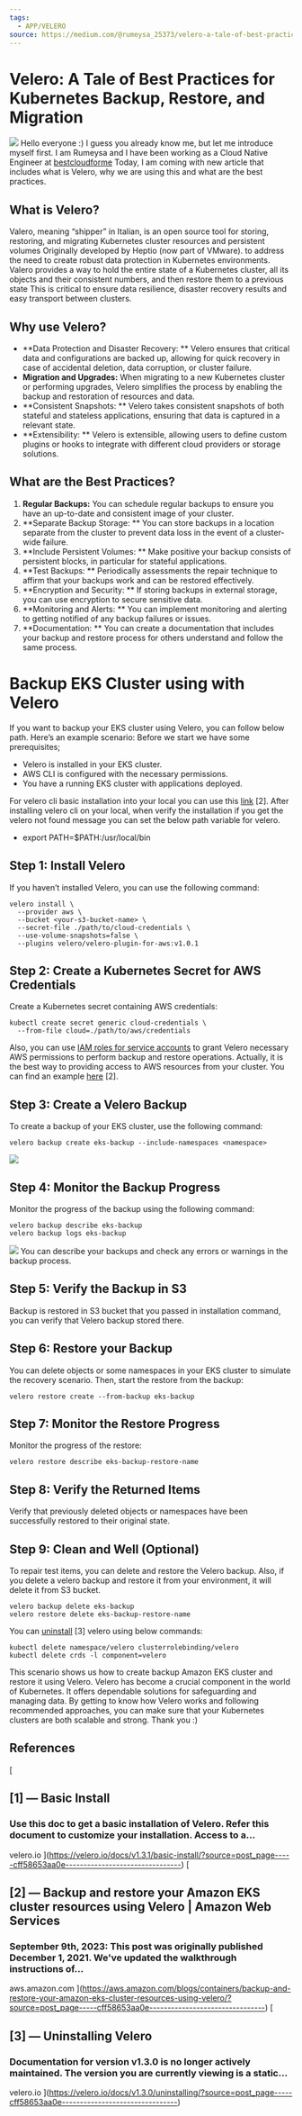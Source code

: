 ```yaml
---
tags:
  - APP/VELERO
source: https://medium.com/@rumeysa_25373/velero-a-tale-of-best-practices-for-kubernetes-backup-restore-and-migration-cff58653aa0e
---
```





# Velero: A Tale of Best Practices for Kubernetes Backup, Restore, and Migration

![](https://miro.medium.com/v2/resize:fit:700/1*YDhDXoSIQ2cyoZwZl8v7fQ.png) 
Hello everyone :) I guess you already know me, but let me introduce myself first. I am Rumeysa and I have been working as a Cloud Native Engineer at  [bestcloudforme](https://bestcloudfor.me/) 
Today, I am coming with new article that includes what is Velero, why we are using this and what are the best practices.


##  **What is Velero?** 

Valero, meaning “shipper” in Italian, is an open source tool for storing, restoring, and migrating Kubernetes cluster resources and persistent volumes Originally developed by Heptio (now part of VMware). to address the need to create robust data protection in Kubernetes environments.
Valero provides a way to hold the entire state of a Kubernetes cluster, all its objects and their consistent numbers, and then restore them to a previous state This is critical to ensure data resilience, disaster recovery results and easy transport between clusters.


##  **Why use Velero?** 

-  **Data Protection and Disaster Recovery: ** Velero ensures that critical data and configurations are backed up, allowing for quick recovery in case of accidental deletion, data corruption, or cluster failure.
-  **Migration and Upgrades:**  When migrating to a new Kubernetes cluster or performing upgrades, Velero simplifies the process by enabling the backup and restoration of resources and data.
-  **Consistent Snapshots: ** Velero takes consistent snapshots of both stateful and stateless applications, ensuring that data is captured in a relevant state.
-  **Extensibility: ** Velero is extensible, allowing users to define custom plugins or hooks to integrate with different cloud providers or storage solutions.



##  **What are the Best Practices?** 

1.   **Regular Backups:**  You can schedule regular backups to ensure you have an up-to-date and consistent image of your cluster.
2.   **Separate Backup Storage: ** You can store backups in a location separate from the cluster to prevent data loss in the event of a cluster-wide failure.
3.   **Include Persistent Volumes: ** Make positive your backup consists of persistent blocks, in particular for stateful applications.
4.   **Test Backups: ** Periodically assessments the repair technique to affirm that your backups work and can be restored effectively.
5.   **Encryption and Security: ** If storing backups in external storage, you can use encryption to secure sensitive data.
6.   **Monitoring and Alerts: ** You can implement monitoring and alerting to getting notified of any backup failures or issues.
7.   **Documentation: ** You can create a documentation that includes your backup and restore process for others understand and follow the same process.



# Backup EKS Cluster using with Velero

If you want to backup your EKS cluster using Velero, you can follow below path. Here’s an example scenario:
Before we start we have some prerequisites;
- Velero is installed in your EKS cluster.
- AWS CLI is configured with the necessary permissions.
- You have a running EKS cluster with applications deployed.

For velero cli basic installation into your local you can use this  [link](https://velero.io/docs/v1.3.1/basic-install/)  [2].
After installing velero cli on your local, when verify the installation if you get the velero not found message you can set the below path variable for velero.
- export PATH=$PATH:/usr/local/bin



## Step 1: Install Velero

If you haven’t installed Velero, you can use the following command:

```
velero install \
  --provider aws \
  --bucket <your-s3-bucket-name> \
  --secret-file ./path/to/cloud-credentials \
  --use-volume-snapshots=false \
  --plugins velero/velero-plugin-for-aws:v1.0.1
```




## Step 2: Create a Kubernetes Secret for AWS Credentials

Create a Kubernetes secret containing AWS credentials:

```
kubectl create secret generic cloud-credentials \
  --from-file cloud=./path/to/aws/credentials
```


Also, you can use  [IAM roles for service accounts](https://docs.aws.amazon.com/eks/latest/userguide/iam-roles-for-service-accounts.html)  to grant Velero necessary AWS permissions to perform backup and restore operations. Actually, it is the best way to providing access to AWS resources from your cluster. You can find an example  [here](https://aws.amazon.com/blogs/containers/backup-and-restore-your-amazon-eks-cluster-resources-using-velero/)  [2].


## Step 3: Create a Velero Backup

To create a backup of your EKS cluster, use the following command:

```
velero backup create eks-backup --include-namespaces <namespace>
```


![](https://miro.medium.com/v2/resize:fit:700/1*X0wL9_sGAZDJqT9JCQ5cHw.png) 


## Step 4: Monitor the Backup Progress

Monitor the progress of the backup using the following command:

```
velero backup describe eks-backup
velero backup logs eks-backup
```


![](https://miro.medium.com/v2/resize:fit:700/1*zGXRigcz2YgPCmJRpK_vLA.png) 
You can describe your backups and check any errors or warnings in the backup process.


## Step 5: Verify the Backup in S3

Backup is restored in S3 bucket that you passed in installation command, you can verify that Velero backup stored there.


## Step 6: Restore your Backup

You can delete objects or some namespaces in your EKS cluster to simulate the recovery scenario. Then, start the restore from the backup:

```
velero restore create --from-backup eks-backup
```




## Step 7: Monitor the Restore Progress

Monitor the progress of the restore:

```
velero restore describe eks-backup-restore-name
```




## Step 8: Verify the Returned Items

Verify that previously deleted objects or namespaces have been successfully restored to their original state.


## Step 9: Clean and Well (Optional)

To repair test items, you can delete and restore the Velero backup. Also, if you delete a velero backup and restore it from your environment, it will delete it from S3 bucket.

```
velero backup delete eks-backup
velero restore delete eks-backup-restore-name
```


You can  [uninstall](https://velero.io/docs/v1.3.0/uninstalling/)  [3] velero using below commands:

```
kubectl delete namespace/velero clusterrolebinding/velero
kubectl delete crds -l component=velero
```


This scenario shows us how to create backup Amazon EKS cluster and restore it using Velero.
Velero has become a crucial component in the world of Kubernetes. It offers dependable solutions for safeguarding and managing data. By getting to know how Velero works and following recommended approaches, you can make sure that your Kubernetes clusters are both scalable and strong.
Thank you :)


##  **References** 
 [


## [1] — Basic Install



### Use this doc to get a basic installation of Velero. Refer this document to customize your installation. Access to a…

velero.io ](https://velero.io/docs/v1.3.1/basic-install/?source=post_page-----cff58653aa0e--------------------------------) [


## [2] — Backup and restore your Amazon EKS cluster resources using Velero | Amazon Web Services



### September 9th, 2023: This post was originally published December 1, 2021. We've updated the walkthrough instructions of…

aws.amazon.com ](https://aws.amazon.com/blogs/containers/backup-and-restore-your-amazon-eks-cluster-resources-using-velero/?source=post_page-----cff58653aa0e--------------------------------) [


## [3] — Uninstalling Velero



### Documentation for version v1.3.0 is no longer actively maintained. The version you are currently viewing is a static…

velero.io ](https://velero.io/docs/v1.3.0/uninstalling/?source=post_page-----cff58653aa0e--------------------------------)